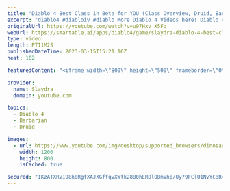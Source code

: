 ```yaml
---
title: "Diablo 4 Best Class in Beta for YOU (Class Overview, Druid, Barbarian Rogue, Sorcerer, Necromancer)"
excerpt: "diablo4 #diabloiv #diablo More Diablo 4 Videos here! Diablo 4 Top 20 things you must know To Get Ahead ..."
originalUrl: https://youtube.com/watch?v=u97Hxv_X5Fo
webUrl: https://smartable.ai/apps/diablo4/game/slaydra-diablo-4-best-class-in-beta-for-you-class-overview-druid-barbarian-rogue-sorcerer-necromancer/
type: video
length: PT11M2S
publishedDateTime: 2023-03-15T15:21:16Z
heat: 102

featuredContent: "<iframe width=\"800\" height=\"500\" frameborder=\"0\" src=\"https://www.youtube.com/embed/u97Hxv_X5Fo\" allow=\"accelerometer; autoplay; encrypted-media; gyroscope; picture-in-picture\" allowfullscreen></iframe>"

provider:
  name: Slaydra
  domain: youtube.com

topics:
  - Diablo 4
  - Barbarian
  - Druid

images:
  - url: https://www.youtube.com/img/desktop/supported_browsers/dinosaur.png
    width: 1200
    height: 800
    isCached: true

secured: "IKzATXRVI98h0RgfXAJXGffqvXWfk28B0hEROlOBmVhp/Uy79FClU1NvYC8R4WsoWr084F78q/OksV8E6RDzG5XsgFXryh2z89ZFl1ZYXe/2FXwfOdIAZgdMWqHgfF4V3AtDwo/GJ8KDtThGJiDgS7AJskOQE/FpEqGLoVBvqdFTywzju4LRUCWrWIIzR4zuy3Qc+BcxgnIeYrbd0k/niC+stGaX5epvuM5ZZiVgRc0BKxxlFkQh3O1UV6dGiy3zaiQcwFNbnO8Lj3/NB8fFV7703tyjhHI2A+8xtuczReUEwg2Nld0Df5Wg4v4QoiwaMtDGdCTIF/Er2zoRVPQV0Hj838/V+ECR3oZRbUdyPmO/996VrJCSaQVDSUCQ2N/T3qbc0r4BXzox9ME9zPhhJGD8HjWVsgkGFECal60iTW4=;YOUv1sxGQEj/sCweFxvQ4g=="
---
```


